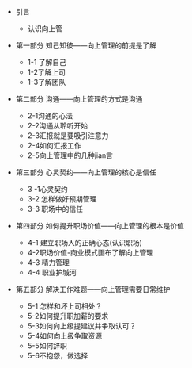 - 引言
    - 认识向上管
- 第一部分 知己知彼——向上管理的前提是了解
    - 1-1 了解自己
    - 1-2了解上司
    - 1-3了解团队
- 第二部分 沟通——向上管理的方式是沟通
    - 2-1沟通的心法
    - 2-2沟通从聆听开始
    - 2-3汇报就是要吸引注意力
    - 2-4如何汇报工作
    - 2-5向上管理中的几种jian言
- 第三部分 心灵契约——向上管理的核心是信任
    - 3 -1心灵契约
    - 3-2 怎样做好预期管理
    - 3-3 职场中的信任
      
- 第四部分 如何提升职场价值——向上管理的根本是价值
    - 4-1 建立职场人的正确心态(认识职场)
    - 4-2职场价值-商业模式画布了解向上管理
    - 4-3 精力管理
    - 4-4 职业护城河
- 第五部分 解决工作难题——向上管理需要日常维护
    - 5-1 怎样和坏上司相处？
    - 5-2如何提升职加薪的要求
    - 5-3如何向上级提建议并争取认可？
    - 5-4如何向上级争取资源
    - 5-5如何辞职
    - 5-6不抱怨，做选择
